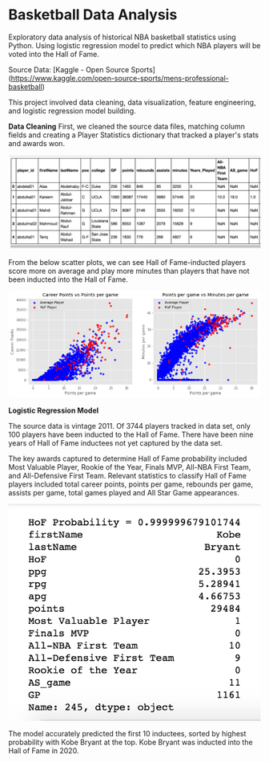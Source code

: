 # Basketball Data Analysis
Exploratory data analysis of historical NBA basketball statistics using Python.
Using logistic regression model to predict which NBA players will be voted into the Hall of Fame.

Source Data: [Kaggle - Open Source Sports] (https://www.kaggle.com/open-source-sports/mens-professional-basketball) 

This project involved data cleaning, data visualization, feature engineering, and logistic regression model building.

**Data Cleaning**
First, we cleaned the source data files, matching column fields and creating a Player Statistics dictionary that tracked a player's stats and awards won.

![](images/output3.png)

From the below scatter plots, we can see Hall of Fame-inducted players score more on average and play more minutes than players that have not been inducted into the Hall of Fame.

![image](images/scatter_plot.png)

**Logistic Regression Model**

The source data is vintage 2011. Of 3744 players tracked in data set, only 100 players have been inducted to the Hall of Fame. There have been nine years of Hall of Fame inductees not yet captured by the data set. 

The key awards captured to determine Hall of Fame probability included Most Valuable Player, Rookie of the Year, Finals MVP, All-NBA First Team, and All-Defensive First Team.
Relevant statistics to classify Hall of Fame players included total career points, points per game, rebounds per game, assists per game, total games played and All Star Game appearances.


![kobe](images/prediction_output.png)

The model accurately predicted the first 10 inductees, sorted by highest probability with Kobe Bryant at the top. Kobe Bryant was inducted into the Hall of Fame in 2020. 
